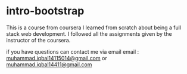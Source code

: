 # intro-bootstrap

This is a course from coursera
I learned from scratch about being a full stack web development.
I followed all the assignments given by the instructor of the coursera.

if you have questions can contact me via email
email : muhammad.iqbal14115014@gmail.com or muhammad.iqbal14411@gmail.com
